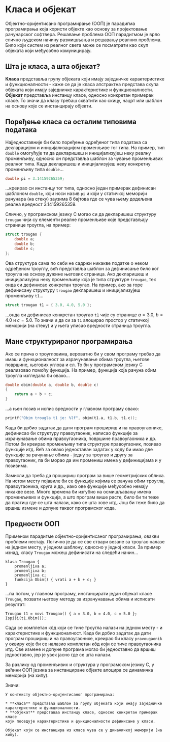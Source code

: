# Класа и објекат

Објектно-оријентисано програмирање (ООП) је парадигма програмирања која користи
објекте као основу за пројектовање рачунарског софтвера. Решавање проблема
ООП парадигмом је врло слично људском начину размишљања и решавању реалних
проблема. Било који систем из реалног света може се посматрати као скуп
објеката који међусобно комуницирају.

## Шта је класа, а шта објекат?

**Класа** представља групу објеката који имају заједничке карактеристике и
функционалности - каже се да је класа апстрактна представа скупа објеката који
имају заједничке карактеристике и функционалности. **Објекат** представља
инстанцу класе, односно конкретан примерак класе. То значи да класу требаш
схватити као скицу, нацрт или шаблон на основу које се инстанцирају објекти.

## Поређење класа са осталим типовима података

Најједноставније би било поређење одређеног типа података са декларацијом и
иницијализацијом променљиве тог типа. На пример, тип `double` омогућује ти да
декларишеш и иницијализујеш неку реалну променљиву, односно он представља
шаблон за чување променљивих реалног типа. Када декларишеш и иницијализујеш
неку конкретну променљиву типа `double`...

```c
double pi = 3.14159265359;
```

...креирао си инстанцу тог типа, односно један примерак дефинисан шаблоном
`double`, који носи назив `pi` и који у статичкој меморији рачунара (на стеку)
заузима 8 бајтова где се чува њему додељена реална вредност $3.14159265359$.

Слично, у програмском језику C могао си да декларишеш структуру `trougao` чији
су елементи реалне променљиве које представљају странице троугла, на пример:

```c
struct trougao {
    double a;
    double b;
    double c;
};
```

Ова структура сама по себи не садржи никакве податке о неком одређеном троуглу,
већ представља шаблон за дефинисање било ког троугла на основу дужине његових
страница. Ако декларишеш и иницијализујеш неку променљиву која је типа
структуре `trougao`, тек онда си дефинисао конкретан троугао. На пример, ако за
горе дефинисану структуру `trougao` декларишеш и иницијализујеш променљиву
`t1`...

```c
struct trougao t1 = { 3.0, 4.0, 5.0 };
```

...онда си дефинисао конкретан троугао `t1` чије су странице $a=3.0$, $b=4.0$ и
$c=5.0$. То значи и да си за `t1` алоцирао простор у статичкој меморији (на
стеку) и у њега уписао вредности страница троугла.

## Мане структурираног програмирања

Ако се прича о троугловима, вероватно би у свом програму требао да имаш и
функционалност за израчунавање обима троугла, његове површине, његових углова и
сл. То би у програмском језику C реализовао помоћу функција. На пример,
функција која рачуна обим троугла изгледала би овако...

```c
double obim(double a, double b, double c)
{
    return a + b + c;
}
```

...а њен позив и испис вредности у главном програму овако:

```c
printf("Obim trougla t1 je: %lf", obim(t1.a, t1.b, t1.c));
```

Када би добио задатак да дати програм прошириш и на правоугаонике, дефинисао би
структуру правоугаоник, написао функције за израчунавање обима правоугаоника,
површине правоугаоника и др. Потом би креирао променљиву типа структуре
правоугаоник, позивао функције итд. Већ за овако једноставан задатак у коду би
имао две функције за рачунање обима - једну за троугао и другу за правоугаоник,
па би морао да им промениш имена у дефиницијама и у позивима.

Замисли да треба да прошириш програм за више геометријских облика. На истом
месту појавиле би се функције којима се рачуна обим троугла, правоугаоника,
круга и др., иако ове функције међусобно немају никакве везе. Много времена би
изгубио на осмишљавању имена променљивих и функција, а што програм више расте,
било би ти теже да пратиш где се шта налази, како се шта зове итд. Још би теже
било да вршиш измене и допуне таквог програмског кода.

## Предности ООП

Применом парадигме објектно-оријентисаног програмирања, овакви проблеми
нестају. Логично је да се све ствари везане за троугао налазе на једном месту,
у једном шаблону, односно у једној класи. За пример изнад, класу `Trougao`
можеш дефинисати на следећи начин...

```text
klasa Trougao {
    promenljiva a;
    promenljiva b;
    promenljiva c;
    funkcija Obim() { vrati a + b + c; }
}
```

...па потом, у главном програму, инстанцирати један објекат класе `Trougao`,
позвати његову методу за израчунавање обима и исписати резултат:

```text
Trougao t1 = novi Trougao() { a = 3.0, b = 4.0, c = 5.0 };
Ispiši(t1.Obim());
```

Сада се комплетан кôд који се тиче троугла налази на једном месту - и
карактеристике и функционалност. Када би добио задатак да дати програм прошириш
и на правоугаонике, креирао би класу `pravougaonik` у оквиру које би се налазио
комплетан кôд који се тиче правоугаоника итд. Све измене и допуне програма
могао би једноставно да вршиш једноставно, јер је увек јасно где се шта налази.

За разлику од променљивих и структура у програмском језику C, у већини ООП
језика за инстанциране објекте алоцира се динамичка меморија (на хипу).

Значи:

```{infonote}
У контексту објектно-оријентисаног програмирања:

* **класа** представља шаблон за групу објеката који имају заједничке
карактеристике и функционалности. 
* **објекат** представља инстанцу класе, односно конкретан примерак класе
који поседује карактеристике и функционалности дефинисане у класи.

Објекат који се инстанцира из класе чува се у динамичкој меморији (на хипу).
```
